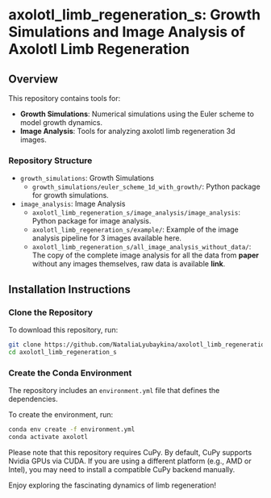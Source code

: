 # axolotl_limb_regeneration_s: Growth Simulations and Image Analysis of Axolotl Limb Regeneration

## Overview
This repository contains tools for:
- **Growth Simulations**: Numerical simulations using the Euler scheme to model growth dynamics.
- **Image Analysis**: Tools for analyzing axolotl limb regeneration 3d images.

### Repository Structure
- `growth_simulations`: Growth Simulations 
    - `growth_simulations/euler_scheme_1d_with_growth/`: Python package for growth simulations.
- `image_analysis`: Image Analysis
    - `axolotl_limb_regeneration_s/image_analysis/image_analysis`: Python package for image analysis.
    - `axolotl_limb_regeneration_s/example/`: Example of the image analysis pipeline for 3 images available here.
    - `axolotl_limb_regeneration_s/all_image_analysis_without_data/`: The copy of the complete image analysis for all the data from **paper** without any images themselves, raw data is available **link**.

## Installation Instructions

### Clone the Repository
To download this repository, run:
```bash
git clone https://github.com/NataliaLyubaykina/axolotl_limb_regeneration_s
cd axolotl_limb_regeneration_s
```

### Create the Conda Environment
The repository includes an `environment.yml` file that defines the dependencies.

To create the environment, run:
```bash
conda env create -f environment.yml
conda activate axolotl
```

Please note that this repository requires CuPy. By default, CuPy supports Nvidia GPUs via CUDA. If you are using a different platform (e.g., AMD or Intel), you may need to install a compatible CuPy backend manually.

Enjoy exploring the fascinating dynamics of limb regeneration!
